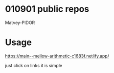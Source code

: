 # 010901 public repos
Matvey-PIDOR

# Usage
https://main--mellow-arithmetic-c1683f.netlify.app/

just click on links it is simple